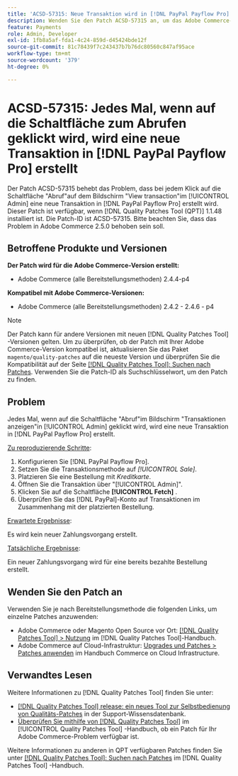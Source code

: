 ```yaml
---
title: 'ACSD-57315: Neue Transaktion wird in [!DNL PayPal Payflow Pro] jedes Mal erstellt, wenn auf die Schaltfläche zum Abrufen geklickt wird'
description: Wenden Sie den Patch ACSD-57315 an, um das Adobe Commerce-Problem zu beheben, bei dem eine neue Transaktion in [!DNL PayPal Payflow Pro] jedes Mal erstellt wird, wenn auf dem Bildschirm "Ansichtstransaktion"im [!UICONTROL Admin] auf die Schaltfläche "Abruf"geklickt wird.
feature: Payments
role: Admin, Developer
exl-id: 1fb8a5af-fda1-4c24-859d-d45424bde12f
source-git-commit: 81c78439f7c243437b7b76dc80560c847af95ace
workflow-type: tm+mt
source-wordcount: '379'
ht-degree: 0%

---
```


# ACSD-57315: Jedes Mal, wenn auf die Schaltfläche zum Abrufen geklickt wird, wird eine neue Transaktion in [!DNL PayPal Payflow Pro] erstellt

Der Patch ACSD-57315 behebt das Problem, dass bei jedem Klick auf die Schaltfläche &quot;Abruf&quot;auf dem Bildschirm &quot;View transaction&quot;im [!UICONTROL Admin] eine neue Transaktion in [!DNL PayPal Payflow Pro] erstellt wird. Dieser Patch ist verfügbar, wenn [!DNL Quality Patches Tool (QPT)] 1.1.48 installiert ist. Die Patch-ID ist ACSD-57315. Bitte beachten Sie, dass das Problem in Adobe Commerce 2.5.0 behoben sein soll.

## Betroffene Produkte und Versionen

**Der Patch wird für die Adobe Commerce-Version erstellt:**

* Adobe Commerce (alle Bereitstellungsmethoden) 2.4.4-p4

**Kompatibel mit Adobe Commerce-Versionen:**

* Adobe Commerce (alle Bereitstellungsmethoden) 2.4.2 - 2.4.6 - p4

>[!NOTE]
>
>Der Patch kann für andere Versionen mit neuen [!DNL Quality Patches Tool] -Versionen gelten. Um zu überprüfen, ob der Patch mit Ihrer Adobe Commerce-Version kompatibel ist, aktualisieren Sie das Paket `magento/quality-patches` auf die neueste Version und überprüfen Sie die Kompatibilität auf der Seite [[!DNL Quality Patches Tool]: Suchen nach Patches](https://experienceleague.adobe.com/tools/commerce-quality-patches/index.html). Verwenden Sie die Patch-ID als Suchschlüsselwort, um den Patch zu finden.

## Problem

Jedes Mal, wenn auf die Schaltfläche &quot;Abruf&quot;im Bildschirm &quot;Transaktionen anzeigen&quot;in [!UICONTROL Admin] geklickt wird, wird eine neue Transaktion in [!DNL PayPal Payflow Pro] erstellt.

<u>Zu reproduzierende Schritte</u>:

1. Konfigurieren Sie [!DNL PayPal Payflow Pro].
1. Setzen Sie die Transaktionsmethode auf *[!UICONTROL Sale]*.
1. Platzieren Sie eine Bestellung mit *Kreditkarte*.
1. Öffnen Sie die Transaktion über &quot;[!UICONTROL Admin]&quot;.
1. Klicken Sie auf die Schaltfläche **[!UICONTROL Fetch]** .
1. Überprüfen Sie das [!DNL PayPal]-Konto auf Transaktionen im Zusammenhang mit der platzierten Bestellung.

<u>Erwartete Ergebnisse</u>:

Es wird kein neuer Zahlungsvorgang erstellt.

<u>Tatsächliche Ergebnisse</u>:

Ein neuer Zahlungsvorgang wird für eine bereits bezahlte Bestellung erstellt.

## Wenden Sie den Patch an

Verwenden Sie je nach Bereitstellungsmethode die folgenden Links, um einzelne Patches anzuwenden:

* Adobe Commerce oder Magento Open Source vor Ort: [[!DNL Quality Patches Tool] > Nutzung](/help/tools/quality-patches-tool/usage.md) im [!DNL Quality Patches Tool]-Handbuch.
* Adobe Commerce auf Cloud-Infrastruktur: [Upgrades und Patches > Patches anwenden](https://experienceleague.adobe.com/docs/commerce-cloud-service/user-guide/develop/upgrade/apply-patches.html) im Handbuch Commerce on Cloud Infrastructure.

## Verwandtes Lesen

Weitere Informationen zu [!DNL Quality Patches Tool] finden Sie unter:

* [[!DNL Quality Patches Tool] release: ein neues Tool zur Selbstbedienung von Qualitäts-Patches](https://experienceleague.adobe.com/en/docs/commerce-knowledge-base/kb/announcements/commerce-announcements/magento-quality-patches-released-new-tool-to-self-serve-quality-patches) in der Support-Wissensdatenbank.
* [Überprüfen Sie mithilfe von  [!DNL Quality Patches Tool]](/help/tools/quality-patches-tool/patches-available-in-qpt/check-patch-for-magento-issue-with-magento-quality-patches.md) im [!UICONTROL Quality Patches Tool] -Handbuch, ob ein Patch für Ihr Adobe Commerce-Problem verfügbar ist.


Weitere Informationen zu anderen in QPT verfügbaren Patches finden Sie unter [[!DNL Quality Patches Tool]: Suchen nach Patches](https://experienceleague.adobe.com/tools/commerce-quality-patches/index.html) im [!DNL Quality Patches Tool] -Handbuch.
